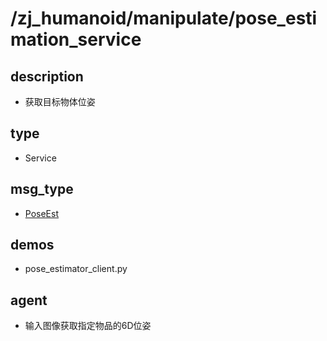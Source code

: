 # /zj_humanoid/manipulate/pose_estimation_service

## description
- 获取目标物体位姿

## type
- Service

## msg_type
- [PoseEst](../../../zj_humanoid_types.md#PoseEst)

## demos
- pose_estimator_client.py

## agent
- 输入图像获取指定物品的6D位姿

